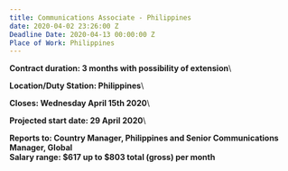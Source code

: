 ```yaml
---
title: Communications Associate - Philippines
date: 2020-04-02 23:26:00 Z
Deadline Date: 2020-04-13 00:00:00 Z
Place of Work: Philippines
---
```


**Contract duration: 3 months with possibility of extension**\

**Location/Duty Station: Philippines**\

**Closes: Wednesday April 15th 2020**\

**Projected start date: 29 April 2020**\

**Reports to: Country Manager, Philippines and Senior Communications Manager, Global**\
**Salary range: $617 up to $803 total (gross) per month**

